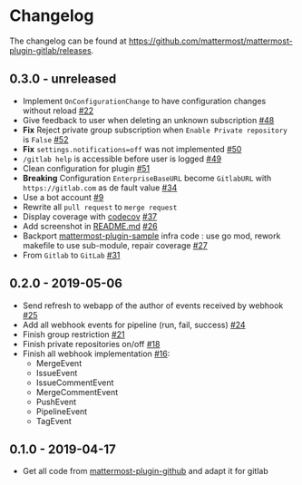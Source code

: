 # Changelog

The changelog can be found at https://github.com/mattermost/mattermost-plugin-gitlab/releases.

## 0.3.0 - unreleased

- Implement `OnConfigurationChange` to have configuration changes without reload [#22](https://github.com/manland/mattermost-plugin-gitlab/issues/22)
- Give feedback to user when deleting an unknown subscription [#48](https://github.com/manland/mattermost-plugin-gitlab/pull/48)
- **Fix** Reject private group subscription when `Enable Private repository` is `False` [#52](https://github.com/manland/mattermost-plugin-gitlab/pull/52)
- **Fix** `settings.notifications=off` was not implemented [#50](https://github.com/manland/mattermost-plugin-gitlab/pull/50)
- `/gitlab help` is accessible before user is logged [#49](https://github.com/manland/mattermost-plugin-gitlab/pull/49)
- Clean configuration for plugin [#51](https://github.com/manland/mattermost-plugin-gitlab/pull/51)
- **Breaking** Configuration `EnterpriseBaseURL` become `GitlabURL` with `https://gitlab.com` as de fault value [#34](https://github.com/manland/mattermost-plugin-gitlab/pull/34)
- Use a bot account [#9](https://github.com/manland/mattermost-plugin-gitlab/pull/9)
- Rewrite all `pull request` to `merge request`
- Display coverage with [codecov](https://codecov.io) [#37](https://github.com/manland/mattermost-plugin-gitlab/issues/37)
- Add screenshot in [README.md](https://github.com/manland/mattermost-plugin-gitlab/blob/master/README.md) [#26](https://github.com/manland/mattermost-plugin-gitlab/issues/26)
- Backport [mattermost-plugin-sample](https://github.com/mattermost/mattermost-plugin-sample/) infra code : use go mod, rework makefile to use sub-module, repair coverage [#27](https://github.com/manland/mattermost-plugin-gitlab/issues/27)
- From `Gitlab` to `GitLab` [#31](https://github.com/manland/mattermost-plugin-gitlab/issues/31)

## 0.2.0 - 2019-05-06

- Send refresh to webapp of the author of events received by webhook [#25](https://github.com/manland/mattermost-plugin-gitlab/pull/25)
- Add all webhook events for pipeline (run, fail, success) [#24](https://github.com/manland/mattermost-plugin-gitlab/pull/24)
- Finish group restriction [#21](https://github.com/manland/mattermost-plugin-gitlab/pull/21)
- Finish private repositories on/off [#18](https://github.com/manland/mattermost-plugin-gitlab/pull/18)
- Finish all webhook implementation [#16](https://github.com/manland/mattermost-plugin-gitlab/pull/16): 
    - MergeEvent
    - IssueEvent
    - IssueCommentEvent
    - MergeCommentEvent
    - PushEvent
    - PipelineEvent
    - TagEvent

## 0.1.0 - 2019-04-17

- Get all code from [mattermost-plugin-github](https://github.com/mattermost/mattermost-plugin-github/) and adapt it for gitlab
